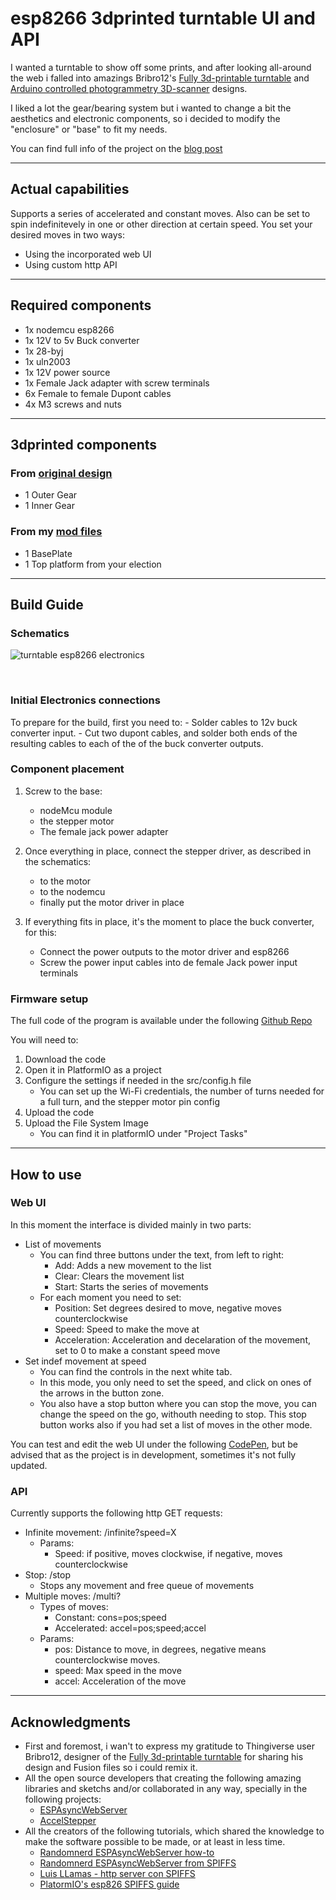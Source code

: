 # esp8266 3dprinted turntable UI and API
I wanted a turntable to show off some prints, and after looking all-around the web i falled into amazings Bribro12's [Fully 3d-printable turntable](https://www.thingiverse.com/thing:3723618) and [Arduino controlled photogrammetry 3D-scanner](https://www.thingiverse.com/thing:3958326) designs. 

I liked a lot the gear/bearing system but i wanted to change a bit the aesthetics and electronic components, so i decided to modify the "enclosure" or "base" to fit my needs.

You can find full info of the project on the [blog post](https://nkmakes.github.io/2020/09/10/3dprinted-turntable-UI-API/)

---
## Actual capabilities

Supports a series of accelerated and constant moves. 
Also can be set to spin indefinitevely in one or other direction at certain speed.
You set your desired moves in two ways:
- Using the incorporated web UI
- Using custom http API

---
## Required components

- 1x nodemcu esp8266
- 1x 12V to 5v Buck converter
- 1x 28-byj
- 1x uln2003
- 1x 12V power source
- 1x Female Jack adapter with screw terminals
- 6x Female to female Dupont cables
- 4x M3 screws and nuts

---
## 3dprinted components

### From [original design](https://www.thingiverse.com/thing:3958326)
- 1 Outer Gear
- 1 Inner Gear

### From my [mod files](https://www.thingiverse.com/thing:4142700)
- 1 BasePlate
- 1 Top platform from your election

---
## Build Guide

### Schematics

![turntable esp8266 electronics](https://nkmakes.github.io/images/turntable_circuit.JPG)

<br>

### Initial Electronics connections

To prepare for the build, first you need to:
    - Solder cables to 12v buck converter input.
    - Cut two dupont cables, and solder both ends of the resulting cables to each of the of the buck converter outputs.

### Component placement

1. Screw to the base: 
    - nodeMcu module
    - the stepper motor
    - The female jack power adapter

2. Once everything in place, connect the stepper driver, as described in the schematics:
    - to the motor
    - to the nodemcu
    - finally put the motor driver in place

3. If everything fits in place, it's the moment to place the buck converter, for this:
    - Connect the power outputs to the motor driver and esp8266
    - Screw the power input cables into de female Jack power input terminals


### Firmware setup

The full code of the program is available under the following [Github Repo](https://github.com/nkmakes/esp8266-3dprinted-turntable-UI)

You will need to:
1. Download the code
2. Open it in PlatformIO as a project
3. Configure the settings if needed in the src/config.h file
    - You can set up the Wi-Fi credentials, the number of turns needed for a full turn, and the stepper motor pin config
4. Upload the code
5. Upload the File System Image
    - You can find it in platformIO under "Project Tasks"

---

## How to use

### Web UI

In this moment the interface is divided mainly in two parts:
- List of movements
    - You can find three buttons under the text, from left to right:
        - Add: Adds a new movement to the list
        - Clear: Clears the movement list
        - Start: Starts the series of movements
    - For each moment you need to set:
        - Position: Set degrees desired to move, negative moves counterclockwise
        - Speed: Speed to make the move at
        - Acceleration: Acceleration and decelaration of the movement, set to 0 to make a constant speed move
- Set indef movement at speed
    - You can find the controls in the next white tab.
    - In this mode, you only need to set the speed, and click on ones of the arrows in the button zone.
    - You also have a stop button where you can stop the move, you can change the speed on the go, withouth needing to stop. This stop button works also if you had set a list of moves in the other mode.

You can test and edit the web UI under the following [CodePen](https://codepen.io/niko93rodriguez/pen/yLOvmoN), but be advised that as the project is in development, sometimes it's not fully updated.

### API

Currently supports the following http GET requests:
- Infinite movement: /infinite?speed=X
    - Params: 
        - Speed: if positive, moves clockwise, if negative, moves counterclockwise
- Stop: /stop
    - Stops any movement and free queue of movements
- Multiple moves: /multi?
    - Types of moves:
        - Constant: cons=pos;speed
        - Accelerated: accel=pos;speed;accel
    - Params:
        - pos: Distance to move, in degrees, negative means counterclockwise moves.
        - speed: Max speed in the move
        - accel: Acceleration of the move

---
## Acknowledgments
- First and foremost, i wan't to express my gratitude to Thingiverse user Bribro12, designer of the [Fully 3d-printable turntable](https://www.thingiverse.com/thing:3723618) for sharing his design and Fusion files so i could remix it.
- All the open source developers that creating the following amazing libraries and sketchs and/or collaborated in any way, specially in the following projects:
    - [ESPAsyncWebServer](https://github.com/me-no-dev/ESPAsyncWebServer)
    - [AccelStepper](https://www.airspayce.com/mikem/arduino/AccelStepper/)
- All the creators of the following tutorials, which shared the knowledge to make the software possible to be made, or at least in less time.
    - [Randomnerd ESPAsyncWebServer how-to](https://randomnerdtutorials.com/esp32-async-web-server-espasyncwebserver-library/)
    - [Randomnerd ESPAsyncWebServer from SPIFFS](https://randomnerdtutorials.com/esp32-web-server-spiffs-spi-flash-file-system/)
    - [Luis LLamas - http server con SPIFFS](https://www.luisllamas.es/como-usar-el-spiffs-del-esp8266-con-el-arduino-ide/)
    - [PlatormIO's esp826 SPIFFS guide](https://docs.platformio.org/en/latest/platforms/espressif8266.html)

